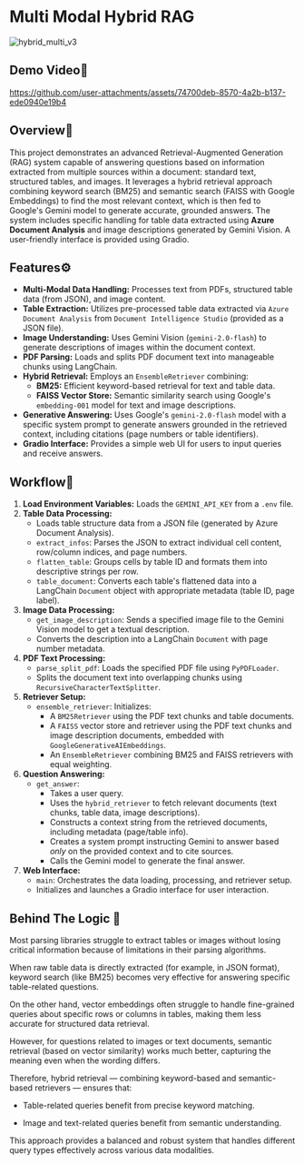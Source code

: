# Multi Modal Hybrid RAG
![hybrid_multi_v3](https://github.com/user-attachments/assets/80c26821-085a-4554-bb70-53df62f7f516)


## Demo Video🎥




https://github.com/user-attachments/assets/74700deb-8570-4a2b-b137-ede0940e19b4




## Overview🔎

This project demonstrates an advanced Retrieval-Augmented Generation (RAG) system capable of answering questions based on information extracted from multiple sources within a document: standard text, structured tables, and images. It leverages a hybrid retrieval approach combining keyword search (BM25) and semantic search (FAISS with Google Embeddings) to find the most relevant context, which is then fed to Google's Gemini model to generate accurate, grounded answers. The system includes specific handling for table data extracted using **Azure Document Analysis** and image descriptions generated by Gemini Vision. A user-friendly interface is provided using Gradio.

## Features⚙️

*   **Multi-Modal Data Handling:** Processes text from PDFs, structured table data (from JSON), and image content.
*   **Table Extraction:** Utilizes pre-processed table data extracted via `Azure Document Analysis` from `Document Intelligence Studio` (provided as a JSON file).
*   **Image Understanding:** Uses Gemini Vision (`gemini-2.0-flash`) to generate descriptions of images within the document context.
*   **PDF Parsing:** Loads and splits PDF document text into manageable chunks using LangChain.
*   **Hybrid Retrieval:** Employs an `EnsembleRetriever` combining:
    *   **BM25:** Efficient keyword-based retrieval for text and table data.
    *   **FAISS Vector Store:** Semantic similarity search using Google's `embedding-001` model for text and image descriptions.
*   **Generative Answering:** Uses Google's `gemini-2.0-flash` model with a specific system prompt to generate answers grounded in the retrieved context, including citations (page numbers or table identifiers).
*   **Gradio Interface:** Provides a simple web UI for users to input queries and receive answers.

## Workflow🔀

1.  **Load Environment Variables:** Loads the `GEMINI_API_KEY` from a `.env` file.
2.  **Table Data Processing:**
    *   Loads table structure data from a JSON file (generated by Azure Document Analysis).
    *   `extract_infos`: Parses the JSON to extract individual cell content, row/column indices, and page numbers.
    *   `flatten_table`: Groups cells by table ID and formats them into descriptive strings per row.
    *   `table_document`: Converts each table's flattened data into a LangChain `Document` object with appropriate metadata (table ID, page label).
3.  **Image Data Processing:**
    *   `get_image_description`: Sends a specified image file to the Gemini Vision model to get a textual description.
    *   Converts the description into a LangChain `Document` with page number metadata.
4.  **PDF Text Processing:**
    *   `parse_split_pdf`: Loads the specified PDF file using `PyPDFLoader`.
    *   Splits the document text into overlapping chunks using `RecursiveCharacterTextSplitter`.
5.  **Retriever Setup:**
    *   `ensemble_retriever`: Initializes:
        *   A `BM25Retriever` using the PDF text chunks and table documents.
        *   A `FAISS` vector store and retriever using the PDF text chunks and image description documents, embedded with `GoogleGenerativeAIEmbeddings`.
        *   An `EnsembleRetriever` combining BM25 and FAISS retrievers with equal weighting.
6.  **Question Answering:**
    *   `get_answer`:
        *   Takes a user query.
        *   Uses the `hybrid_retriever` to fetch relevant documents (text chunks, table data, image descriptions).
        *   Constructs a context string from the retrieved documents, including metadata (page/table info).
        *   Creates a system prompt instructing Gemini to answer based *only* on the provided context and to cite sources.
        *   Calls the Gemini model to generate the final answer.
7.  **Web Interface:**
    *   `main`: Orchestrates the data loading, processing, and retriever setup.
    *   Initializes and launches a Gradio interface for user interaction.

## Behind The Logic 💭
Most parsing libraries struggle to extract tables or images without losing critical information because of limitations in their parsing algorithms.

When raw table data is directly extracted (for example, in JSON format), keyword search (like BM25) becomes very effective for answering specific table-related questions.

On the other hand, vector embeddings often struggle to handle fine-grained queries about specific rows or columns in tables, making them less accurate for structured data retrieval.

However, for questions related to images or text documents, semantic retrieval (based on vector similarity) works much better, capturing the meaning even when the wording differs.

Therefore, hybrid retrieval — combining keyword-based and semantic-based retrievers — ensures that:

* Table-related queries benefit from precise keyword matching.

* Image and text-related queries benefit from semantic understanding.

This approach provides a balanced and robust system that handles different query types effectively across various data modalities.
